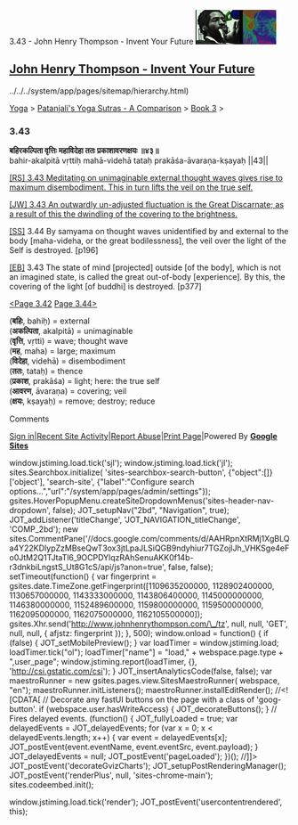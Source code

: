 3.43 - John Henry Thompson - Invent Your Future [![John Henry Thompson - Invent Your Future](../../../_/rsrc/1329567069254/config/customLogo.gif-revision=6.png)](../../../index.html)

[John Henry Thompson - Invent Your Future](../../../index.html)
---------------------------------------------------------------

../../../system/app/pages/sitemap/hierarchy.html)
    

[Yoga](../../../yoga.html)‎ > ‎[Patanjali's Yoga Sutras - A Comparison](../../patanjani.html)‎ > ‎[Book 3](../book-3.html)‎ > ‎

### 3.43

**बहिरकल्पिता वृत्तिः महाविदेहा ततः प्रकाशावरणक्षयः ॥४३॥**  
bahir-akalpitā vṛttiḥ mahā-videhā tataḥ prakāśa-āvaraṇa-kṣayaḥ ||43||  
  
  
[\[RS\] 3.43 Meditating on unimaginable external thought waves gives rise to maximum disembodiment. This in turn lifts the veil on the true self.](http://www.ashtangayoga.info/philosophy/yoga-sutra-patanjali/chapter-3/item/bahir-akalpita-vrittih-maha-videha-tatah-prakasha/)  
  
[\[JW\] 3.43 An outwardly un-adjusted fluctuation is the Great Discarnate; as a result of this the dwindling of the covering to the brightness.](http://books.google.com/books?id=YzFImjtOxUwC&pg=PA272&ci=185%2C346%2C739%2C80&source=bookclip)  
  
[\[SS\]](http://www.amazon.com/Yoga-Sutras-Patanjali-Commentary-Satchidananda/dp/0932040381) 3.44 By samyama on thought waves unidentified by and external to the body \[maha-videha, or the great bodilessness\], the veil over the light of the Self is destroyed. \[p196\]  
  
[\[EB\]](http://www.amazon.com/Yoga-Sutras-Patanjali-Translation-Commentary/dp/0865477361/ref=sr_1_1?ie=UTF8&s=books&qid=1250508322&sr=1-1) 3.43 The state of mind \[projected\] outside \[of the body\], which is not an imagined state, is called the great out-of-body \[experience\]. By this, the covering of the light \[of buddhi\] is destroyed. \[p377\]  
  
  
[<Page 3.42](342.html)  [Page 3.44>](344.html)  
  

(**बहिः**, bahiḥ) = external  
(**अकल्पिता**, akalpitā) = unimaginable  
(**वृत्ति**, vṛtti) = wave; thought wave  
(**मह**, maha) = large; maximum  
(**विदेहा**, videhā) = disembodiment  
(**ततः**, tataḥ) = thence  
(**प्रकाश**, prakāśa) = light; here: the true self  
(**आवरण**, āvaraṇa) = covering; veil  
(**क्षयः**, kṣayaḥ) = remove; destroy; reduce

Comments

[Sign in](https://accounts.google.com/ServiceLogin?continue=http://sites.google.com/a/johnhenrythompson.com/jht/yoga/patanjani/book-3/343&service=jotspot)|[Recent Site Activity](../../../system/app/pages/recentChanges.html)|[Report Abuse](http://sites.google.com/a/johnhenrythompson.com/jht/system/app/pages/reportAbuse)|[Print Page](javascript:;)|Powered By **[Google Sites](http://sites.google.com/site)**

window.jstiming.load.tick('sjl'); window.jstiming.load.tick('jl'); sites.Searchbox.initialize( 'sites-searchbox-search-button', {"object":\[\]}\['object'\], 'search-site', {"label":"Configure search options...","url":"/system/app/pages/admin/settings"}); gsites.HoverPopupMenu.createSiteDropdownMenus('sites-header-nav-dropdown', false); JOT\_setupNav("2bd", "Navigation", true); JOT\_addListener('titleChange', 'JOT\_NAVIGATION\_titleChange', 'COMP\_2bd'); new sites.CommentPane('//docs.google.com/comments/d/AAHRpnXtRMj1XgBLQa4Y22KDIypZzMBseQwT3ox3jtLpaJLSiQGB9ndyhiur7TGZojlJh\_VHKSge4eFo0JtM2Q1TJtaTl6\_9OCPDYlqzRAhSenuAKK0f14b-r3dnkbiLngstS\_Ut8G1cS/api/js?anon=true', false, false); setTimeout(function() { var fingerprint = gsites.date.TimeZone.getFingerprint(\[1109635200000, 1128902400000, 1130657000000, 1143333000000, 1143806400000, 1145000000000, 1146380000000, 1152489600000, 1159800000000, 1159500000000, 1162095000000, 1162075000000, 1162105500000\]); gsites.Xhr.send('http://www.johnhenrythompson.com/\_/tz', null, null, 'GET', null, null, { afjstz: fingerprint }); }, 500); window.onload = function() { if (false) { JOT\_setMobilePreview(); } var loadTimer = window.jstiming.load; loadTimer.tick("ol"); loadTimer\["name"\] = "load," + webspace.page.type + ",user\_page"; window.jstiming.report(loadTimer, {}, 'http://csi.gstatic.com/csi'); } JOT\_insertAnalyticsCode(false, false); var maestroRunner = new gsites.pages.view.SitesMaestroRunner( webspace, "en"); maestroRunner.initListeners(); maestroRunner.installEditRender(); //<!\[CDATA\[ // Decorate any fastUI buttons on the page with a class of 'goog-button'. if (webspace.user.hasWriteAccess) { JOT\_decorateButtons(); } // Fires delayed events. (function() { JOT\_fullyLoaded = true; var delayedEvents = JOT\_delayedEvents; for (var x = 0; x < delayedEvents.length; x++) { var event = delayedEvents\[x\]; JOT\_postEvent(event.eventName, event.eventSrc, event.payload); } JOT\_delayedEvents = null; JOT\_postEvent('pageLoaded'); })(); //\]\]> JOT\_postEvent('decorateGvizCharts'); JOT\_setupPostRenderingManager(); JOT\_postEvent('renderPlus', null, 'sites-chrome-main'); sites.codeembed.init();

window.jstiming.load.tick('render'); JOT\_postEvent('usercontentrendered', this);